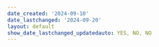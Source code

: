 ```yaml
---
date_created: '2024-09-10'
date_lastchanged: '2024-09-20'
layout: default
show_date_lastchanged_updatedauto: YES, NO, NO
---
```


